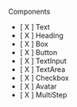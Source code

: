 Components

- [ X ] Text
- [ X ] Heading
- [ X ] Box
- [ X ] Button
- [ X ] TextInput
- [ X ] TextArea
- [ X ] Checkbox
- [ X ] Avatar
- [ X ] MultiStep